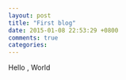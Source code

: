 ```yaml
---
layout: post
title: "First blog"
date: 2015-01-08 22:53:29 +0800
comments: true
categories: 
---
```

Hello , World
